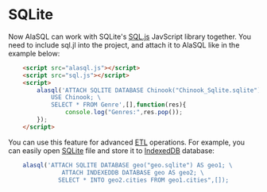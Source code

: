 # SQLite

Now AlaSQL can work with SQLite's [SQL.js](https://github.com/kripken/sql.js/) JavScript library together. You need to include sql.jl into the project, and attach it to AlaSQL like in the example below:

```html
    <script src="alasql.js"></script>
    <script src="sql.js"></script>
    <script>
        alasql('ATTACH SQLITE DATABASE Chinook("Chinook_Sqlite.sqlite");\
            USE Chinook; \
            SELECT * FROM Genre',[],function(res){
                console.log("Genres:",res.pop());
        });
    </script>
```

You can use this feature for advanced [ETL](Etl) operations. For example, you can easily open [SQLite](Sqlite) file and store it to [IndexedDB](IndexedDB) database:
```js
    alasql('ATTACH SQLITE DATABASE geo("geo.sqlite") AS geo1; \
               ATTACH INDEXEDDB DATABASE geo AS geo2; \
              SELECT * INTO geo2.cities FROM geo1.cities",[]);
``` 
